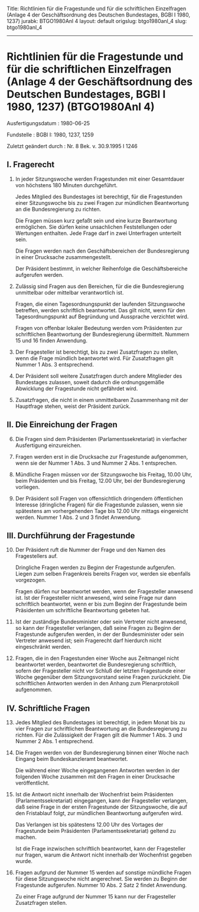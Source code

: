 Title: Richtlinien für die Fragestunde und für die schriftlichen Einzelfragen (Anlage
  4 der Geschäftsordnung des Deutschen Bundestages, BGBl I 1980, 1237)
jurabk: BTGO1980Anl 4
layout: default
origslug: btgo1980anl_4
slug: btgo1980anl_4

---

# Richtlinien für die Fragestunde und für die schriftlichen Einzelfragen (Anlage 4 der Geschäftsordnung des Deutschen Bundestages, BGBl I 1980, 1237) (BTGO1980Anl 4)

Ausfertigungsdatum
:   1980-06-25

Fundstelle
:   BGBl I: 1980, 1237, 1259

Zuletzt geändert durch
:   Nr. 8 Bek. v. 30.9.1995 I 1246


## I. Fragerecht


1.  In jeder Sitzungswoche werden Fragestunden mit einer Gesamtdauer von
    höchstens 180 Minuten durchgeführt.

    Jedes Mitglied des Bundestages ist berechtigt, für die Fragestunden
    einer Sitzungswoche bis zu zwei Fragen zur mündlichen Beantwortung an
    die Bundesregierung zu richten.

    Die Fragen müssen kurz gefaßt sein und eine kurze Beantwortung
    ermöglichen. Sie dürfen keine unsachlichen Feststellungen oder
    Wertungen enthalten. Jede Frage darf in zwei Unterfragen unterteilt
    sein.

    Die Fragen werden nach den Geschäftsbereichen der Bundesregierung in
    einer Drucksache zusammengestellt.

    Der Präsident bestimmt, in welcher Reihenfolge die Geschäftsbereiche
    aufgerufen werden.


2.  Zulässig sind Fragen aus den Bereichen, für die die Bundesregierung
    unmittelbar oder mittelbar verantwortlich ist.

    Fragen, die einen Tagesordnungspunkt der laufenden Sitzungswoche
    betreffen, werden schriftlich beantwortet. Das gilt nicht, wenn für
    den Tagesordnungspunkt auf Begründung und Aussprache verzichtet wird.

    Fragen von offenbar lokaler Bedeutung werden vom Präsidenten zur
    schriftlichen Beantwortung der Bundesregierung übermittelt. Nummern 15
    und 16 finden Anwendung.


3.  Der Fragesteller ist berechtigt, bis zu zwei Zusatzfragen zu stellen,
    wenn die Frage mündlich beantwortet wird. Für Zusatzfragen gilt Nummer
    1 Abs. 3 entsprechend.


4.  Der Präsident soll weitere Zusatzfragen durch andere Mitglieder des
    Bundestages zulassen, soweit dadurch die ordnungsgemäße Abwicklung der
    Fragestunde nicht gefährdet wird.


5.  Zusatzfragen, die nicht in einem unmittelbaren Zusammenhang mit der
    Hauptfrage stehen, weist der Präsident zurück.





## II. Die Einreichung der Fragen


6.  Die Fragen sind dem Präsidenten (Parlamentssekretariat) in vierfacher
    Ausfertigung einzureichen.


7.  Fragen werden erst in die Drucksache zur Fragestunde aufgenommen, wenn
    sie der Nummer 1 Abs. 3 und Nummer 2 Abs. 1 entsprechen.


8.  Mündliche Fragen müssen vor der Sitzungswoche bis Freitag, 10.00 Uhr,
    beim Präsidenten und bis Freitag, 12.00 Uhr, bei der Bundesregierung
    vorliegen.


9.  Der Präsident soll Fragen von offensichtlich dringendem öffentlichen
    Interesse (dringliche Fragen) für die Fragestunde zulassen, wenn sie
    spätestens am vorhergehenden Tage bis 12.00 Uhr mittags eingereicht
    werden. Nummer 1 Abs. 2 und 3 findet Anwendung.





## III. Durchführung der Fragestunde


10. Der Präsident ruft die Nummer der Frage und den Namen des
    Fragestellers auf.

    Dringliche Fragen werden zu Beginn der Fragestunde aufgerufen. Liegen
    zum selben Fragenkreis bereits Fragen vor, werden sie ebenfalls
    vorgezogen.

    Fragen dürfen nur beantwortet werden, wenn der Fragesteller anwesend
    ist. Ist der Fragesteller nicht anwesend, wird seine Frage nur dann
    schriftlich beantwortet, wenn er bis zum Beginn der Fragestunde beim
    Präsidenten um schriftliche Beantwortung gebeten hat.


11. Ist der zuständige Bundesminister oder sein Vertreter nicht anwesend,
    so kann der Fragesteller verlangen, daß seine Fragen zu Beginn der
    Fragestunde aufgerufen werden, in der der Bundesminister oder sein
    Vertreter anwesend ist; sein Fragerecht darf hierdurch nicht
    eingeschränkt werden.


12. Fragen, die in den Fragestunden einer Woche aus Zeitmangel nicht
    beantwortet werden, beantwortet die Bundesregierung schriftlich,
    sofern der Fragesteller nicht vor Schluß der letzten Fragestunde einer
    Woche gegenüber dem Sitzungsvorstand seine Fragen zurückzieht. Die
    schriftlichen Antworten werden in den Anhang zum Plenarprotokoll
    aufgenommen.





## IV. Schriftliche Fragen


13. Jedes Mitglied des Bundestages ist berechtigt, in jedem Monat bis zu
    vier Fragen zur schriftlichen Beantwortung an die Bundesregierung zu
    richten. Für die Zulässigkeit der Fragen gilt die Nummer 1 Abs. 3 und
    Nummer 2 Abs. 1 entsprechend.


14. Die Fragen werden von der Bundesregierung binnen einer Woche nach
    Eingang beim Bundeskanzleramt beantwortet.

    Die während einer Woche eingegangenen Antworten werden in der
    folgenden Woche zusammen mit den Fragen in einer Drucksache
    veröffentlicht.


15. Ist die Antwort nicht innerhalb der Wochenfrist beim Präsidenten
    (Parlamentssekretariat) eingegangen, kann der Fragesteller verlangen,
    daß seine Frage in der ersten Fragestunde der Sitzungswoche, die auf
    den Fristablauf folgt, zur mündlichen Beantwortung aufgerufen wird.

    Das Verlangen ist bis spätestens 12.00 Uhr des Vortages der
    Fragestunde beim Präsidenten (Parlamentssekretariat) geltend zu
    machen.

    Ist die Frage inzwischen schriftlich beantwortet, kann der
    Fragesteller nur fragen, warum die Antwort nicht innerhalb der
    Wochenfrist gegeben wurde.


16. Fragen aufgrund der Nummer 15 werden auf sonstige mündliche Fragen für
    diese Sitzungswoche nicht angerechnet. Sie werden zu Beginn der
    Fragestunde aufgerufen. Nummer 10 Abs. 2 Satz 2 findet Anwendung.

    Zu einer Frage aufgrund der Nummer 15 kann nur der Fragesteller
    Zusatzfragen stellen.




